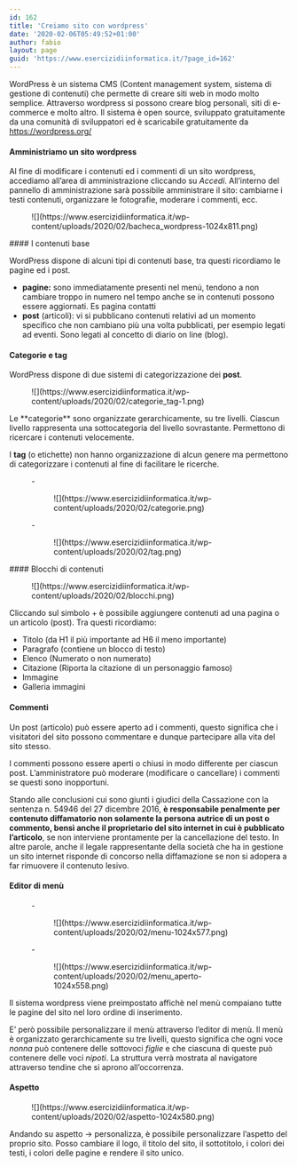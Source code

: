 ```yaml
---
id: 162
title: 'Creiamo sito con wordpress'
date: '2020-02-06T05:49:52+01:00'
author: fabio
layout: page
guid: 'https://www.esercizidiinformatica.it/?page_id=162'
---
```


WordPress è un sistema CMS (Content management system, sistema di gestione di contenuti) che permette di creare siti web in modo molto semplice. Attraverso wordpress si possono creare blog personali, siti di e-commerce e molto altro. Il sistema è open source, sviluppato gratuitamente da una comunità di sviluppatori ed è scaricabile gratuitamente da <https://wordpress.org/>

#### Amministriamo un sito wordpress

Al fine di modificare i contenuti ed i commenti di un sito wordpress, accediamo all’area di amministrazione cliccando su *Accedi*. All’interno del pannello di amministrazione sarà possibile amministrare il sito: cambiarne i testi contenuti, organizzare le fotografie, moderare i commenti, ecc.

<figure class="wp-block-image size-large">![](https://www.esercizidiinformatica.it/wp-content/uploads/2020/02/bacheca_wordpress-1024x811.png)</figure>#### I contenuti base

WordPress dispone di alcuni tipi di contenuti base, tra questi ricordiamo le pagine ed i post.

- **pagine:** sono immediatamente presenti nel menú, tendono a non cambiare troppo in numero nel tempo anche se in contenuti possono essere aggiornati. Es pagina contatti
- **post** (articoli): vi si pubblicano contenuti relativi ad un momento specifico che non cambiano più una volta pubblicati, per esempio legati ad eventi. Sono legati al concetto di diario on line (blog).

#### Categorie e tag

WordPress dispone di due sistemi di categorizzazione dei **post**.

<figure class="wp-block-image size-large">![](https://www.esercizidiinformatica.it/wp-content/uploads/2020/02/categorie_tag-1.png)</figure>Le **categorie** sono organizzate gerarchicamente, su tre livelli. Ciascun livello rappresenta una sottocategoria del livello sovrastante. Permettono di ricercare i contenuti velocemente.

I **tag** (o etichette) non hanno organizzazione di alcun genere ma permettono di categorizzare i contenuti al fine di facilitare le ricerche.

<figure class="wp-block-gallery columns-2 is-cropped">- <figure>![](https://www.esercizidiinformatica.it/wp-content/uploads/2020/02/categorie.png)</figure>
- <figure>![](https://www.esercizidiinformatica.it/wp-content/uploads/2020/02/tag.png)</figure>

</figure>#### Blocchi di contenuti

<figure class="wp-block-image size-large">![](https://www.esercizidiinformatica.it/wp-content/uploads/2020/02/blocchi.png)</figure>Cliccando sul simbolo + è possibile aggiungere contenuti ad una pagina o un articolo (post). Tra questi ricordiamo:

- Titolo (da H1 il più importante ad H6 il meno importante)
- Paragrafo (contiene un blocco di testo)
- Elenco (Numerato o non numerato)
- Citazione (Riporta la citazione di un personaggio famoso)
- Immagine
- Galleria immagini

#### Commenti

Un post (articolo) può essere aperto ad i commenti, questo significa che i visitatori del sito possono commentare e dunque partecipare alla vita del sito stesso.

I commenti possono essere aperti o chiusi in modo differente per ciascun post. L’amministratore può moderare (modificare o cancellare) i commenti se questi sono inopportuni.

Stando alle conclusioni cui sono giunti i giudici della Cassazione con la sentenza n. 54946 del 27 dicembre 2016, **è responsabile penalmente per contenuto diffamatorio non solamente la persona autrice di un post o commento, bensì anche il proprietario del sito internet in cui è pubblicato l’articolo**, se non interviene prontamente per la cancellazione del testo. In altre parole, anche il legale rappresentante della società che ha in gestione un sito internet risponde di concorso nella diffamazione se non si adopera a far rimuovere il contenuto lesivo.

#### Editor di menù

<figure class="wp-block-gallery columns-2 is-cropped">- <figure>![](https://www.esercizidiinformatica.it/wp-content/uploads/2020/02/menu-1024x577.png)</figure>
- <figure>![](https://www.esercizidiinformatica.it/wp-content/uploads/2020/02/menu_aperto-1024x558.png)</figure>

</figure>Il sistema wordpress viene preimpostato affichè nel menù compaiano tutte le pagine del sito nel loro ordine di inserimento.

E’ però possibile personalizzare il menù attraverso l’editor di menù. Il menù è organizzato gerarchicamente su tre livelli, questo significa che ogni voce *nonna* può contenere delle sottovoci *figlie* e che ciascuna di queste può contenere delle voci *nipoti*. La struttura verrà mostrata al navigatore attraverso tendine che si aprono all’occorrenza.

#### Aspetto

<figure class="wp-block-image size-large">![](https://www.esercizidiinformatica.it/wp-content/uploads/2020/02/aspetto-1024x580.png)</figure>Andando su aspetto -&gt; personalizza, è possibile personalizzare l’aspetto del proprio sito. Posso cambiare il logo, il titolo del sito, il sottotitolo, i colori dei testi, i colori delle pagine e rendere il sito unico.